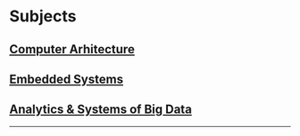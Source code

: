 # Subjects
## [Computer Arhitecture](./Computer%20Architecture/README.md) ##

## [Embedded Systems](./Embedded%20Systems/README.md) ##

## [Analytics & Systems of Big Data](./Big%20Data/README.md)

---
